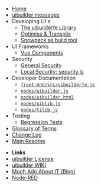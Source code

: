 * [Home](/)
* [uibuilder messages](pre-defined-msgs.md "Catalogue of messages and properties")
* Developing UI's
  * [The uibuilderfe Library](front-end-library.md)
  * [Optimise & Transpile](front-end-builds.md)
  * [Snowpack as build tool](front-end-build-snowpack.md)
* UI Frameworks
  * [Vue Components](vue-component-handling.md)
* Security
  * [General Security](security.md)
  * [Local Security: security.js](securityjs.md)
* Developer Documentation
  * [`front-end/src/uibuilderfe.js`](uibuilderfe-js.md)
  * [`nodes/uibuilder.js`](uibuilder-js.md)
  * [`nodes/uibuilder.html`](uibuilder-html.md)
  * [`nodes/uiblib.js`](uiblib-js.md)
  * [`nodes/tilib.js`](tilib-js.md)
* Testing
  * [Regression Tests](regression-tests.md)
* [Glossary of Terms](glossary.md)
* [Change Log](changelog)
* [Main Readme](uibhome)

- **Links**
- [uibuilder License](https://github.com/TotallyInformation/node-red-contrib-uibuilder/blob/main/LICENSE)
- [uibuilder WIKI](https://github.com/TotallyInformation/node-red-contrib-uibuilder/wiki)
- [Much Ado About IT (Blog)](https://it.knightnet.org.uk)
- [Node-RED](https://nodered.org/)